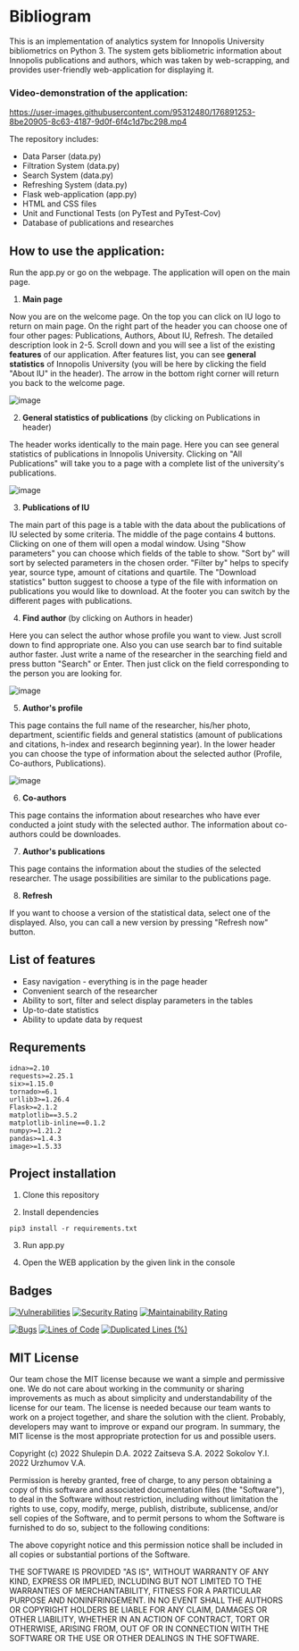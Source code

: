 # Bibliogram
This is an implementation of analytics system for Innopolis University bibliometrics on Python 3. The system gets bibliometric information about Innopolis publications and authors, which was taken by web-scrapping, and provides user-friendly web-application for displaying it.

### Video-demonstration of the application:


https://user-images.githubusercontent.com/95312480/176891253-8be20905-8c63-4187-9d0f-6f4c1d7bc298.mp4


The repository includes:

- Data Parser (data.py)
- Filtration System (data.py)
- Search System (data.py)
- Refreshing System (data.py)
- Flask web-application (app.py)
- HTML and CSS files
- Unit and Functional Tests (on PyTest and PyTest-Cov)
- Database of publications and researches

## How to use the application:
Run the app.py or go on the webpage. The application will open on the main page. 

1. **Main page**

Now you are on the welcome page. 
On the top you can click on IU logo to return on main page. On the right part of the header you can choose one of four other pages: Publications, Authors, About IU, Refresh. The detailed description look in 2-5.
Scroll down and you will see a list of the existing **features** of our application.
After features list, you can see **general statistics** of Innopolis University (you will be here by clicking the field "About IU" in the header).
The arrow in the bottom right corner will return you back to the welcome page.

![image](https://user-images.githubusercontent.com/95312480/176883379-6c1d980b-5849-408a-9d7d-9dcc2809d265.png)


2. **General statistics of publications** (by clicking on Publications in header)

The header works identically to the main page. 
Here you can see general statistics of publications in Innopolis University.
Clicking on "All Publications" will take you to a page with a complete list of the university's publications.

![image](https://user-images.githubusercontent.com/95312480/176883637-2e92102a-94f6-47fc-a040-ac8347de733f.png)


3. **Publications of IU**

The main part of this page is a table with the data about the publications of IU selected by some criteria.
The middle of the page contains 4 buttons. Clicking on one of them will open a modal window. Using "Show parameters" you can choose which fields of the table to show. "Sort by" will sort by selected parameters in the chosen order. "Filter by" helps to specify year, source type, amount of citations and quartile. The "Download statistics" button suggest to choose a type of the file with information on publications you would like to download.
At the footer you can switch by the different pages with publications.

4. **Find author** (by clicking on Authors in header)

Here you can select the author whose profile you want to view. Just scroll down to find appropriate one. 
Also you can use search bar to find suitable author faster. Just write a name of the researcher in the searching field and press button "Search" or Enter. Then just click on the field corresponding to the person you are looking for.

![image](https://user-images.githubusercontent.com/71354878/176884400-d6424cf8-44a8-4cef-abe1-e0daf1a37abf.png)

5. **Author's profile**

This page contains the full name of the researcher, his/her photo, department, scientific fields and general statistics (amount of publications and citations, h-index and research beginning year).
In the lower header you can choose the type of information about the selected author (Profile, Co-authors, Publications).

![image](https://user-images.githubusercontent.com/95312480/176887670-c900eec6-1dba-436b-9c60-a45b0945cddb.png)


6. **Co-authors**

This page contains the information about researches who have ever conducted a joint study with the selected author. The information about co-authors could be downloades.

7. **Author's publications**

This page contains the information about the studies of the selected researcher. The usage possibilities are similar to the publications page. 

8. **Refresh**

If you want to choose a version of the statistical data, select one of the displayed. Also, you can call a new version by pressing "Refresh now" button.

## List of features

+ Easy navigation - everything is in the page header
+ Convenient search of the researcher
+ Ability to sort, filter and select display parameters in the tables
+ Up-to-date statistics
+ Ability to update data by request

## Requrements

```
idna>=2.10                    
requests>=2.25.1
six>=1.15.0
tornado>=6.1
urllib3>=1.26.4
Flask>=2.1.2
matplotlib==3.5.2
matplotlib-inline==0.1.2
numpy>=1.21.2
pandas>=1.4.3
image>=1.5.33
```

## Project installation

1. Clone this repository
  
2. Install dependencies
```
pip3 install -r requirements.txt
```
3. Run app.py

4. Open the WEB application by the given link in the console


## Badges

[![Vulnerabilities](https://sonarcloud.io/api/project_badges/measure?project=InnoSWP_B21-02_Bibliogram&metric=vulnerabilities)](https://sonarcloud.io/summary/new_code?id=InnoSWP_B21-02_Bibliogram)
[![Security Rating](https://sonarcloud.io/api/project_badges/measure?project=InnoSWP_B21-02_Bibliogram&metric=security_rating)](https://sonarcloud.io/summary/new_code?id=InnoSWP_B21-02_Bibliogram)
[![Maintainability Rating](https://sonarcloud.io/api/project_badges/measure?project=InnoSWP_B21-02_Bibliogram&metric=sqale_rating)](https://sonarcloud.io/summary/new_code?id=InnoSWP_B21-02_Bibliogram)

[![Bugs](https://sonarcloud.io/api/project_badges/measure?project=InnoSWP_B21-02_Bibliogram&metric=bugs)](https://sonarcloud.io/summary/new_code?id=InnoSWP_B21-02_Bibliogram)
[![Lines of Code](https://sonarcloud.io/api/project_badges/measure?project=InnoSWP_B21-02_Bibliogram&metric=ncloc)](https://sonarcloud.io/summary/new_code?id=InnoSWP_B21-02_Bibliogram)
[![Duplicated Lines (%)](https://sonarcloud.io/api/project_badges/measure?project=InnoSWP_B21-02_Bibliogram&metric=duplicated_lines_density)](https://sonarcloud.io/summary/new_code?id=InnoSWP_B21-02_Bibliogram)


## MIT License

Our team chose the MIT license because we want a simple and permissive one. We do not care about working in the community or sharing improvements as much as about simplicity and understandability of the license for our team. The license is needed because our team wants to work on a project together, and share the solution with the client. Probably, developers may want to improve or expand our program. In summary, the MIT license is the most appropriate protection for us and possible users.

Copyright (c) 2022 Shulepin D.A.
              2022 Zaitseva S.A.
              2022 Sokolov Y.I.
              2022 Urzhumov V.A.

Permission is hereby granted, free of charge, to any person obtaining a copy
of this software and associated documentation files (the "Software"), to deal
in the Software without restriction, including without limitation the rights
to use, copy, modify, merge, publish, distribute, sublicense, and/or sell
copies of the Software, and to permit persons to whom the Software is
furnished to do so, subject to the following conditions:

The above copyright notice and this permission notice shall be included in all
copies or substantial portions of the Software.

THE SOFTWARE IS PROVIDED "AS IS", WITHOUT WARRANTY OF ANY KIND, EXPRESS OR
IMPLIED, INCLUDING BUT NOT LIMITED TO THE WARRANTIES OF MERCHANTABILITY,
FITNESS FOR A PARTICULAR PURPOSE AND NONINFRINGEMENT. IN NO EVENT SHALL THE
AUTHORS OR COPYRIGHT HOLDERS BE LIABLE FOR ANY CLAIM, DAMAGES OR OTHER
LIABILITY, WHETHER IN AN ACTION OF CONTRACT, TORT OR OTHERWISE, ARISING FROM,
OUT OF OR IN CONNECTION WITH THE SOFTWARE OR THE USE OR OTHER DEALINGS IN THE
SOFTWARE.
